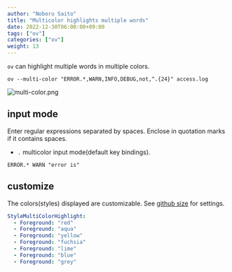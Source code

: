 ```yaml
---
author: "Noboru Saito"
title: "Multicolor highlights multiple words"
date: 2022-12-30T06:00:00+09:00
tags: ["ov"]
categories: ["ov"]
weight: 13
---
```


`ov` can highlight multiple words in multiple colors.

```console
ov --multi-color "ERROR.*,WARN,INFO,DEBUG,not,^.{24}" access.log
```

![multi-color.png](/ov/multi-color.png)

## input mode

Enter regular expressions separated by spaces.
Enclose in quotation marks if it contains spaces.

* `.` multicolor input mode(default key bindings).

```text
ERROR.* WARN "error is"
```

## customize

The colors(styles) displayed are customizable.
See [github size](https://github.com/noborus/ov#6-customize) for settings.

```yaml
StyleMultiColorHighlight:
  - Foreground: "red"
  - Foreground: "aqua"
  - Foreground: "yellow"
  - Foreground: "fuchsia"
  - Foreground: "lime"
  - Foreground: "blue"
  - Foreground: "grey"
```
